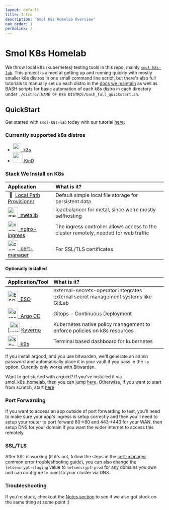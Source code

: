 ```yaml
---
layout: default
title: Intro
description: "Smol K8s Homelab Overview"
nav_order: 1
permalink: /
---
```


# Smol K8s Homelab
We throw local k8s (kubernetes) testing tools in this repo, mainly [`smol-k8s-lab`](./smol-k8s-lab). This project is aimed at getting up and running quickly with mostly smaller k8s distros in one small command line script, but there's also full tutorials to manually set up each distro in the [docs we maintain](https://jessebot.github.io/smol_k8s_homelab/distros) as well as BASH scripts for basic automation of each k8s distro in each directory under `./distro/[NAME OF K8S DISTRO]/bash_full_quickstart.sh`.

## QuickStart
Get started with `smol-k8s-lab` today with our tutorial [here](https://jessebot.github.io/smol_k8s_homelab/quickstart).

### Currently supported k8s distros

- [<img src="https://raw.githubusercontent.com/jessebot/smol_k8s_homelab/main/docs/icons/k3s_icon.ico" width="26">&nbsp;&nbsp;k3s](https://k3s.io/)
- [<img src="https://raw.githubusercontent.com/jessebot/smol_k8s_homelab/main/docs/icons/kind_icon.png" width="32">&nbsp;KinD](https://kind.sigs.k8s.io/)

### Stack We Install on K8s

|    Application      | What is it? |
|:--------------------|:------------|
| &nbsp;🐄 &nbsp;[Local Path Provisioner](https://github.com/rancher/local-path-provisioner) | Default simple local file storage for persistent data |
| [<img src="https://raw.githubusercontent.com/jessebot/smol_k8s_homelab/main/docs/icons/metallb_icon.png" width="32" alt="metallb logo, blue arrow pointing up, with small line on one leg of arrow to show balance">&nbsp; metallb](https://github.io/metallb/metallb) | loadbalancer for metal, since we're mostly selfhosting |
| [<img src="https://raw.githubusercontent.com/jessebot/smol_k8s_homelab/main/docs/icons/nginx.ico" width="32" alt="nginx logo, white letter N with green background">&nbsp; nginx-ingress](https://github.io/kubernetes/ingress-nginx) | The ingress controller allows access to the cluster remotely, needed for web traffic |
| [<img src="https://raw.githubusercontent.com/jessebot/smol_k8s_homelab/main/docs/icons/cert-manager_icon.png" width="32" alt="cert manager logo"> &nbsp;cert-manager](https://cert-manager.io/docs/) | For SSL/TLS certificates |


#### Optionally Installed

| Application/Tool | What is it? |
|:-----------------|:------------| 
| [<img src="https://raw.githubusercontent.com/jessebot/smol_k8s_homelab/main/docs/icons/eso_icon.png" width="32" alt="ESO logo, outline of robot  iwth astricks in a screen in it's belly">&nbsp; ESO](https://external-secrets.io/v0.5.9/) | external-secrets-operator integrates external secret management systems like GitLab|
| [<img src="https://raw.githubusercontent.com/jessebot/smol_k8s_homelab/main/docs/icons/argo_icon.png" width="32" alt="argo CD logo, an organer squid wearing a fishbowl helmet">&nbsp; Argo CD](https://github.io/argoproj/argo-helm) | Gitops - Continuous Deployment |
| [<img src="https://raw.githubusercontent.com/jessebot/smol_k8s_homelab/main/docs/icons/kyverno_icon.png"  width="32" alt="kyvero logo">&nbsp;[Kyverno](https://github.com/kyverno/kyverno/) | Kubernetes native policy management to enforce policies on k8s resources |
| [<img src="https://raw.githubusercontent.com/jessebot/smol_k8s_homelab/main/docs/icons/k9s_icon.png" alt="k9s logo, outline of dog with ship wheels for eyes" width="32"> &nbsp;k9s](https://k9scli.io/topics/install/) | Terminal based dashboard for kubernetes |

If you install argocd, and you use bitwarden, we'll generate an admin password and automatically place it in your vault if you pass in the `-p` option. Curently only works with Bitwarden.

Want to get started with argocd? If you've installed it via smol_k8s_homelab, then you can jump [here](https://github.com/jessebot/argo-example#argo-via-the-gui). Otherwise, if you want to start from scratch, start [here](https://github.com/jessebot/argo-example#argocd)


### Port Forwarding
If you want to access an app outside of port forwarding to test, you'll need to make sure your app's ingress is setup correctly and then you'll need to setup your router to port forward 80->80 and 443->443 for your WAN. then setup DNS for your domain if you want the wider internet to access this remotely.

### SSL/TLS

After SSL is working (if it's not, follow the steps in the [cert-manager common error troubleshooting guide](https://cert-manager.io/docs/faq/acme/#common-errors)), you can also change the `letsencrypt-staging` value to `letsencrypt-prod` for any domains you own and can configure to point to your cluster via DNS.

### Troubleshooting
If you're stuck, checkout the [Notes section](https://jessebot.github.io/smol_k8s_homelab/notes) to see if we also got stuck on the same thing at some point :)
